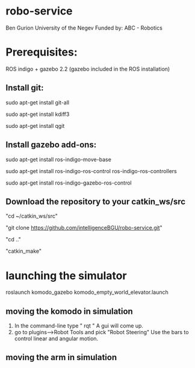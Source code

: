 robo-service
=============
Ben Gurion University of the Negev
Funded by: ABC - Robotics

Prerequisites:
===========================================
ROS indigo + gazebo 2.2 (gazebo included in the ROS installation)

Install git:
------------ 
sudo apt-get install git-all

sudo apt-get install kdiff3

sudo apt-get install qgit 

Install gazebo add-ons:
------------
sudo apt-get install ros-indigo-move-base

sudo apt-get install ros-indigo-ros-control ros-indigo-ros-controllers

sudo apt-get install ros-indigo-gazebo-ros-control

Download the repository to your catkin_ws/src
------------
"cd ~/catkin_ws/src"

"git clone https://github.com/intelligenceBGU/robo-service.git"

"cd .."

"catkin_make"

launching the simulator
===========================================
roslaunch komodo_gazebo komodo_empty_world_elevator.launch

moving the komodo in simulation
-------------------------
1)  In the command-line type " rqt " A gui will come up.
2)  go to plugins-->Robot Tools and pick "Robot Steering"
Use the bars to control linear and angular motion.

moving the arm in simulation
-------------------------

